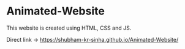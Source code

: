 # Animated-Website
This website is created using HTML, CSS and JS.

Direct link -> https://shubham-kr-sinha.github.io/Animated-Website/
